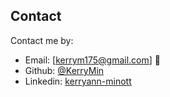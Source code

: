 ## Contact

Contact me by:

- Email: [kerrym175@gmail.com] 📧
- Github: [@KerryMin](https://github.com/KerryMin)
- Linkedin: [kerryann-minott](https://www.linkedin.com/in/kerryann-minott-31b715221/)

